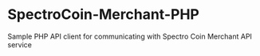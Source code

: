 SpectroCoin-Merchant-PHP
========================

Sample PHP API client for communicating with Spectro Coin Merchant API service
